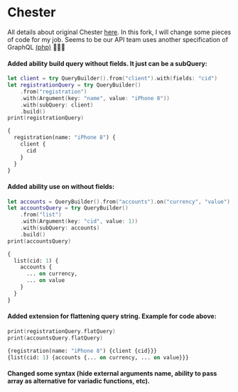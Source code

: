 # Chester
All details about original Chester [here](https://github.com/JanGorman/Chester). In this fork, I will change some pieces of code for my job. Seems to be our API team uses another specification of GraphQL [(php)](https://github.com/Youshido/GraphQL) 🤷🏻‍♂️

#### Added ability build query without fields. It just can be a subQuery:
```swift
let client = try QueryBuilder().from("client").with(fields: "cid")
let registrationQuery = try QueryBuilder()
	.from("registration")
	.with(Argument(key: "name", value: "iPhone 8"))
	.with(subQuery: client)
	.build()
print(registrationQuery)
```
```graphql
{
  registration(name: "iPhone 8") {
    client {
      cid
    }
  }
}
```
#### Added ability use on without fields:
```swift
let accounts = QueryBuilder().from("accounts").on("currency", "value")
let accountsQuery = try QueryBuilder()
	.from("list")
	.with(Argument(key: "cid", value: 1))
	.with(subQuery: accounts)
	.build()
print(accountsQuery)
```
```graphql
{
  list(cid: 1) {
    accounts {
      ... on currency, 
      ... on value
    }
  }
}
```
#### Added extension for flattening query string. Example for code above:
```swift
print(registrationQuery.flatQuery)
print(accountsQuery.flatQuery)
```
```graphql
{registration(name: "iPhone 8") {client {cid}}}
{list(cid: 1) {accounts {... on currency, ... on value}}}
```
#### Changed some syntax (hide external arguments name, ability to pass array as alternative for variadic functions, etc).
